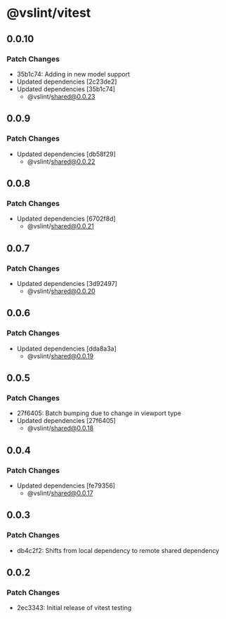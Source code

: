 # @vslint/vitest

## 0.0.10

### Patch Changes

- 35b1c74: Adding in new model support
- Updated dependencies [2c23de2]
- Updated dependencies [35b1c74]
  - @vslint/shared@0.0.23

## 0.0.9

### Patch Changes

- Updated dependencies [db58f29]
  - @vslint/shared@0.0.22

## 0.0.8

### Patch Changes

- Updated dependencies [6702f8d]
  - @vslint/shared@0.0.21

## 0.0.7

### Patch Changes

- Updated dependencies [3d92497]
  - @vslint/shared@0.0.20

## 0.0.6

### Patch Changes

- Updated dependencies [dda8a3a]
  - @vslint/shared@0.0.19

## 0.0.5

### Patch Changes

- 27f6405: Batch bumping due to change in viewport type
- Updated dependencies [27f6405]
  - @vslint/shared@0.0.18

## 0.0.4

### Patch Changes

- Updated dependencies [fe79356]
  - @vslint/shared@0.0.17

## 0.0.3

### Patch Changes

- db4c2f2: Shifts from local dependency to remote shared dependency

## 0.0.2

### Patch Changes

- 2ec3343: Initial release of vitest testing
